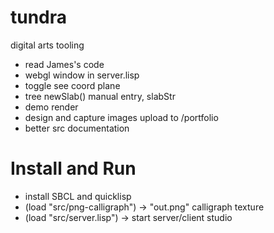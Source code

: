 # tundra

digital arts tooling

* read James's code
* webgl window in server.lisp
* toggle see coord plane
* tree newSlab() manual entry, slabStr
* demo render
* design and capture images upload to /portfolio
* better src documentation

# Install and Run
* install SBCL and quicklisp
* (load "src/png-calligraph") -> "out.png" calligraph texture 
* (load "src/server.lisp") -> start server/client studio
